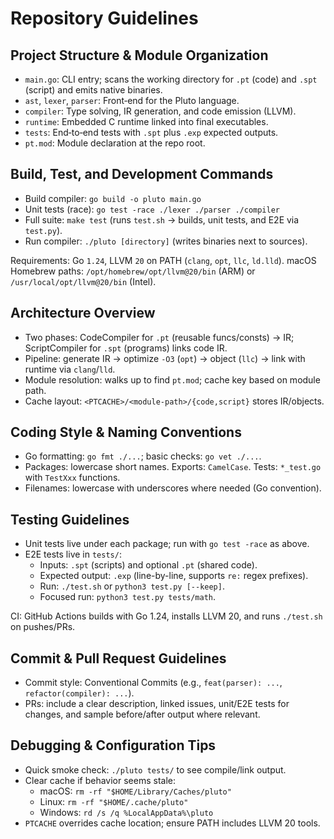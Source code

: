 # Repository Guidelines

## Project Structure & Module Organization
- `main.go`: CLI entry; scans the working directory for `.pt` (code) and `.spt` (script) and emits native binaries.
- `ast`, `lexer`, `parser`: Front‑end for the Pluto language.
- `compiler`: Type solving, IR generation, and code emission (LLVM).
- `runtime`: Embedded C runtime linked into final executables.
- `tests`: End‑to‑end tests with `.spt` plus `.exp` expected outputs.
- `pt.mod`: Module declaration at the repo root.

## Build, Test, and Development Commands
- Build compiler: `go build -o pluto main.go`
- Unit tests (race): `go test -race ./lexer ./parser ./compiler`
- Full suite: `make test` (runs `test.sh` → builds, unit tests, and E2E via `test.py`).
- Run compiler: `./pluto [directory]` (writes binaries next to sources).

Requirements: Go `1.24`, LLVM `20` on PATH (`clang`, `opt`, `llc`, `ld.lld`). macOS Homebrew paths: `/opt/homebrew/opt/llvm@20/bin` (ARM) or `/usr/local/opt/llvm@20/bin` (Intel).

## Architecture Overview
- Two phases: CodeCompiler for `.pt` (reusable funcs/consts) → IR; ScriptCompiler for `.spt` (programs) links code IR.
- Pipeline: generate IR → optimize `-O3` (`opt`) → object (`llc`) → link with runtime via `clang`/`lld`.
- Module resolution: walks up to find `pt.mod`; cache key based on module path.
- Cache layout: `<PTCACHE>/<module-path>/{code,script}` stores IR/objects.

## Coding Style & Naming Conventions
- Go formatting: `go fmt ./...`; basic checks: `go vet ./...`.
- Packages: lowercase short names. Exports: `CamelCase`. Tests: `*_test.go` with `TestXxx` functions.
- Filenames: lowercase with underscores where needed (Go convention).

## Testing Guidelines
- Unit tests live under each package; run with `go test -race` as above.
- E2E tests live in `tests/`:
  - Inputs: `.spt` (scripts) and optional `.pt` (shared code).
  - Expected output: `.exp` (line-by-line, supports `re:` regex prefixes).
  - Run: `./test.sh` or `python3 test.py [--keep]`.
  - Focused run: `python3 test.py tests/math`.

CI: GitHub Actions builds with Go 1.24, installs LLVM 20, and runs `./test.sh` on pushes/PRs.

## Commit & Pull Request Guidelines
- Commit style: Conventional Commits (e.g., `feat(parser): ...`, `refactor(compiler): ...`).
- PRs: include a clear description, linked issues, unit/E2E tests for changes, and sample before/after output where relevant.

## Debugging & Configuration Tips
- Quick smoke check: `./pluto tests/` to see compile/link output.
- Clear cache if behavior seems stale:
  - macOS: `rm -rf "$HOME/Library/Caches/pluto"`
  - Linux: `rm -rf "$HOME/.cache/pluto"`
  - Windows: `rd /s /q %LocalAppData%\pluto`
- `PTCACHE` overrides cache location; ensure PATH includes LLVM 20 tools.
